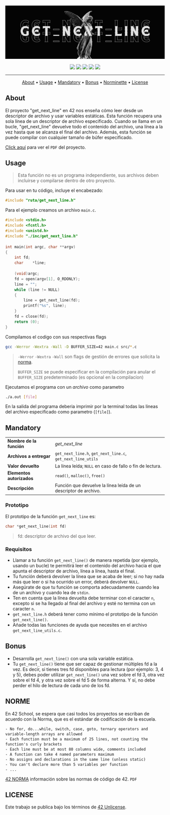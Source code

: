![header get_next_line](./public/header_get_next_line.png)

<div align="center">
	<img src="https://img.shields.io/badge/status-finished-success?color=%2300599C&style=flat" />
	<img src="https://img.shields.io/badge/score-125%20%2F%20100-success?color=%2300599C&style=flat" />
	<img src="https://img.shields.io/badge/evaluated-15%20%2F%2006%20%2F%202023-success?color=%2300599C&style=flat" />
	<img src="https://img.shields.io/badge/C-00599C?style=flat&logo=c&logoColor=white" />
	<img src='https://img.shields.io/badge/Málaga-00599C?style=flat&logo=42&logoColor=white'/>
</div>

---

<p align="center">
	<a href="#about">About</a> •
	<a href="#usage">Usage</a> •
	<a href="#mandatory">Mandatory</a> •
	<a href="#bonus">Bonus</a> •
	<a href="#norme">Norminette</a> •
	<a href="#license">License</a>
</p>

## About
El proyecto "get_next_line" en 42 nos enseña cómo leer desde un descriptor de archivo y usar variables estáticas.
Esta función recupera una sola línea de un descriptor de archivo especificado. Cuando se llama en un bucle,
"get_next_line" devuelve todo el contenido del archivo, una línea a la vez hasta que se alcanza el final del archivo.
Además, esta función se puede compilar con cualquier tamaño de búfer especificado.

[Click aquí](./public/es.subject.pdf) para ver el `PDF` del proyecto.


## Usage
>Esta función no es un programa independiente, sus archivos deben incluirse y compilarse dentro de otro proyecto.

Para usar en tu código, incluye el encabezado:
```c
#include "ruta/get_next_line.h"
```

Para el ejemplo creamos un archivo `main.c`.
```c
#include <stdio.h>
#include <fcntl.h>
#include <unistd.h>
#include "./inc/get_next_line.h"

int	main(int argc, char **argv)
{
	int	fd;
	char	*line;

	(void)argc;
	fd = open(argv[1], O_RDONLY);
	line = "";
	while (line != NULL)
	{
		line = get_next_line(fd);
		printf("%s", line);
	}
	fd = close(fd);
	return (0);
}
```
Compilamos el codigo con sus respectivas flags
```bash
gcc -Werror -Wextra -Wall -D BUFFER_SIZE=42 main.c src/*.c
```
> `-Werror` `-Wextra` `-Wall` son flags de gestión de errores que solicita la [norma](https://github.com/zafraedu/42/blob/master/public/es_norm.pdf).
>
> `BUFFER_SIZE` se puede especificar en la compilación para anular el `BUFFER_SIZE` predeterminado (es opcional en la compilacíon)

Ejecutamos el programa con un *archivo* como parametro
```bash
./a.out [file]
```
En la salida del programa deberia imprimir por la terminal todas las lineas
del archivo especificado como parametro (`[file]`).


## Mandatory

<table>
  <tr>
    <td><strong>Nombre de la función</strong></td>
    <td><em>get_next_line</em></td>
  </tr>
  <tr>
    <td><strong>Archivos a entregar</strong></td>
    <td><code>get_next_line.h</code>, <code>get_next_line.c</code>, <code>get_next_line_utils</code></td>
  </tr>
  <tr>
    <td><strong>Valor devuelto</strong></td>
    <td>La línea leída; <code>NULL</code> en caso de fallo o fin de lectura.</td>
  </tr>
  <tr>
    <td><strong>Elementos autorizados</strong></td>
    <td><code>read()</code>, <code>malloc()</code>, <code>free()</code></td>
  </tr>
  <tr>
    <td><strong>Descripción</strong></td>
    <td>Función que devuelve la línea leída de un descriptor de archivo.</td>
  </tr>
</table>

### Prototipo
El prototipo de la función `get_next_line` es:

``` c++
char *get_next_line(int fd)
```
> fd: descriptor de archivo del que leer.

### Requisitos
- Llamar a tu función `get_next_line()` de manera repetida (por ejemplo, usando un bucle) te
permitirá leer el contenido del archivo hacia el que apunta el descriptor de archivo, línea a línea, hasta el final.
- Tu función deberá devolver la línea que se acaba de leer; si no hay nada más que leer o si ha ocurrido un error, deberá devolver `NULL`.
- Asegúrate de que tu función se comporta adecuadamente cuando lea de un archivo y cuando lea de `stdin`.
- Ten en cuenta que la línea devuelta debe terminar con el caracter `n`, excepto si se ha llegado al final del archivo y esté no termina con un caracter `n`.
- `get_next_line.h` deberá tener como mínimo el prototipo de la función `get_next_line()`.
- Añade todas las funciones de ayuda que necesites en el archivo `get_next_line_utils.c`.


## Bonus
- Desarrolla `get_next_line()` con una sola variable estática.
- Tu `get_next_line()` tiene que ser capaz de gestionar múltiples fd a la vez. Es decir,
si tienes tres fd disponibles para lectura (por ejemplo: 3, 4 y 5), debes poder utilizar `get_next_line()`
una vez sobre el fd 3, otra vez sobre el fd 4, y otra vez sobre el fd 5 de forma alterna. Y sí, no debe perder el hilo de lectura de cada uno de los fd.


## NORME
En 42 School, se espera que casi todos los proyectos se escriban de acuerdo con la Norma, que es el estándar de codificación de la escuela.
```
- No for, do...while, switch, case, goto, ternary operators and variable-length arrays are allowed
- Each function must be a maximum of 25 lines, not counting the function's curly brackets
- Each line must be at most 80 columns wide, comments included
- A function can take 4 named parameters maximum
- No assigns and declarations in the same line (unless static)
- You can't declare more than 5 variables per function
- ...
```
[42 NORMA](https://github.com/zafraedu/42/blob/master/public/es_norm.pdf) información sobre las normas de código de 42. `PDF`


## LICENSE
Este trabajo se publica bajo los términos de [42 Unlicense](https://github.com/zafraedu/42/blob/master/LICENSE).
